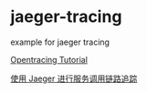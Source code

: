 # jaeger-tracing

example for jaeger tracing

[Opentracing Tutorial](https://github.com/yurishkuro/opentracing-tutorial)

[使用 Jaeger 进行服务调用链路追踪](https://www.zybuluo.com/kklinan/note/1418076)
